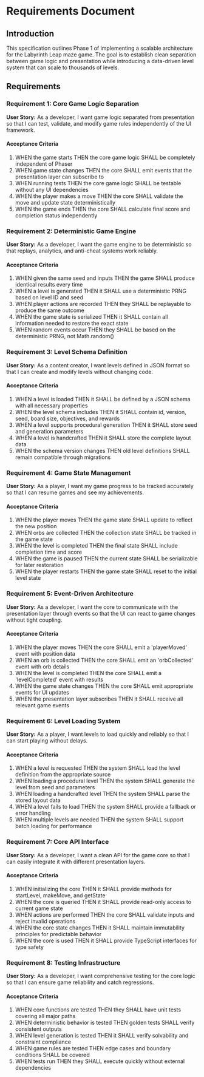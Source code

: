 # Requirements Document

## Introduction

This specification outlines Phase 1 of implementing a scalable architecture for the Labyrinth Leap maze game. The goal is to establish clean separation between game logic and presentation while introducing a data-driven level system that can scale to thousands of levels.

## Requirements

### Requirement 1: Core Game Logic Separation

**User Story:** As a developer, I want game logic separated from presentation so that I can test, validate, and modify game rules independently of the UI framework.

#### Acceptance Criteria

1. WHEN the game starts THEN the core game logic SHALL be completely independent of Phaser
2. WHEN game state changes THEN the core SHALL emit events that the presentation layer can subscribe to
3. WHEN running tests THEN the core game logic SHALL be testable without any UI dependencies
4. WHEN the player makes a move THEN the core SHALL validate the move and update state deterministically
5. WHEN the game ends THEN the core SHALL calculate final score and completion status independently

### Requirement 2: Deterministic Game Engine

**User Story:** As a developer, I want the game engine to be deterministic so that replays, analytics, and anti-cheat systems work reliably.

#### Acceptance Criteria

1. WHEN given the same seed and inputs THEN the game SHALL produce identical results every time
2. WHEN a level is generated THEN it SHALL use a deterministic PRNG based on level ID and seed
3. WHEN player actions are recorded THEN they SHALL be replayable to produce the same outcome
4. WHEN the game state is serialized THEN it SHALL contain all information needed to restore the exact state
5. WHEN random events occur THEN they SHALL be based on the deterministic PRNG, not Math.random()

### Requirement 3: Level Schema Definition

**User Story:** As a content creator, I want levels defined in JSON format so that I can create and modify levels without changing code.

#### Acceptance Criteria

1. WHEN a level is loaded THEN it SHALL be defined by a JSON schema with all necessary properties
2. WHEN the level schema includes THEN it SHALL contain id, version, seed, board size, objectives, and rewards
3. WHEN a level supports procedural generation THEN it SHALL store seed and generation parameters
4. WHEN a level is handcrafted THEN it SHALL store the complete layout data
5. WHEN the schema version changes THEN old level definitions SHALL remain compatible through migrations

### Requirement 4: Game State Management

**User Story:** As a player, I want my game progress to be tracked accurately so that I can resume games and see my achievements.

#### Acceptance Criteria

1. WHEN the player moves THEN the game state SHALL update to reflect the new position
2. WHEN orbs are collected THEN the collection state SHALL be tracked in the game state
3. WHEN the level is completed THEN the final state SHALL include completion time and score
4. WHEN the game is paused THEN the current state SHALL be serializable for later restoration
5. WHEN the player restarts THEN the game state SHALL reset to the initial level state

### Requirement 5: Event-Driven Architecture

**User Story:** As a developer, I want the core to communicate with the presentation layer through events so that the UI can react to game changes without tight coupling.

#### Acceptance Criteria

1. WHEN the player moves THEN the core SHALL emit a 'playerMoved' event with position data
2. WHEN an orb is collected THEN the core SHALL emit an 'orbCollected' event with orb details
3. WHEN the level is completed THEN the core SHALL emit a 'levelCompleted' event with results
4. WHEN the game state changes THEN the core SHALL emit appropriate events for UI updates
5. WHEN the presentation layer subscribes THEN it SHALL receive all relevant game events

### Requirement 6: Level Loading System

**User Story:** As a player, I want levels to load quickly and reliably so that I can start playing without delays.

#### Acceptance Criteria

1. WHEN a level is requested THEN the system SHALL load the level definition from the appropriate source
2. WHEN loading a procedural level THEN the system SHALL generate the level from seed and parameters
3. WHEN loading a handcrafted level THEN the system SHALL parse the stored layout data
4. WHEN a level fails to load THEN the system SHALL provide a fallback or error handling
5. WHEN multiple levels are needed THEN the system SHALL support batch loading for performance

### Requirement 7: Core API Interface

**User Story:** As a developer, I want a clean API for the game core so that I can easily integrate it with different presentation layers.

#### Acceptance Criteria

1. WHEN initializing the core THEN it SHALL provide methods for startLevel, makeMove, and getState
2. WHEN the core is queried THEN it SHALL provide read-only access to current game state
3. WHEN actions are performed THEN the core SHALL validate inputs and reject invalid operations
4. WHEN the core state changes THEN it SHALL maintain immutability principles for predictable behavior
5. WHEN the core is used THEN it SHALL provide TypeScript interfaces for type safety

### Requirement 8: Testing Infrastructure

**User Story:** As a developer, I want comprehensive testing for the core logic so that I can ensure game reliability and catch regressions.

#### Acceptance Criteria

1. WHEN core functions are tested THEN they SHALL have unit tests covering all major paths
2. WHEN deterministic behavior is tested THEN golden tests SHALL verify consistent outputs
3. WHEN level generation is tested THEN it SHALL verify solvability and constraint compliance
4. WHEN game rules are tested THEN edge cases and boundary conditions SHALL be covered
5. WHEN tests run THEN they SHALL execute quickly without external dependencies